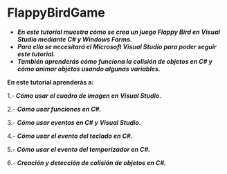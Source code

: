 # FlappyBirdGame

- **_En este tutorial muestra cómo se crea un juego Flappy Bird en Visual Studio mediante C# y Windows Forms._**
- **_Para ello se necesitará el Microsoft Visual Studio para poder seguir este tutorial._**
- **_También aprenderás cómo funciona la colisión de objetos en C# y cómo animar objetos usando algunas variables._**

**En este tutorial aprenderás a:**

1.- **_Cómo usar el cuadro de imagen en Visual Studio._**

2.- **_Cómo usar funciones en C#._**

3.- **_Cómo usar eventos en C# y Visual Studio._**

4.- **_Cómo usar el evento del teclado en C#._**

5.- **_Cómo usar el evento del temporizador en C#._**

6.- **_Creación y detección de colisión de objetos en C#._**
